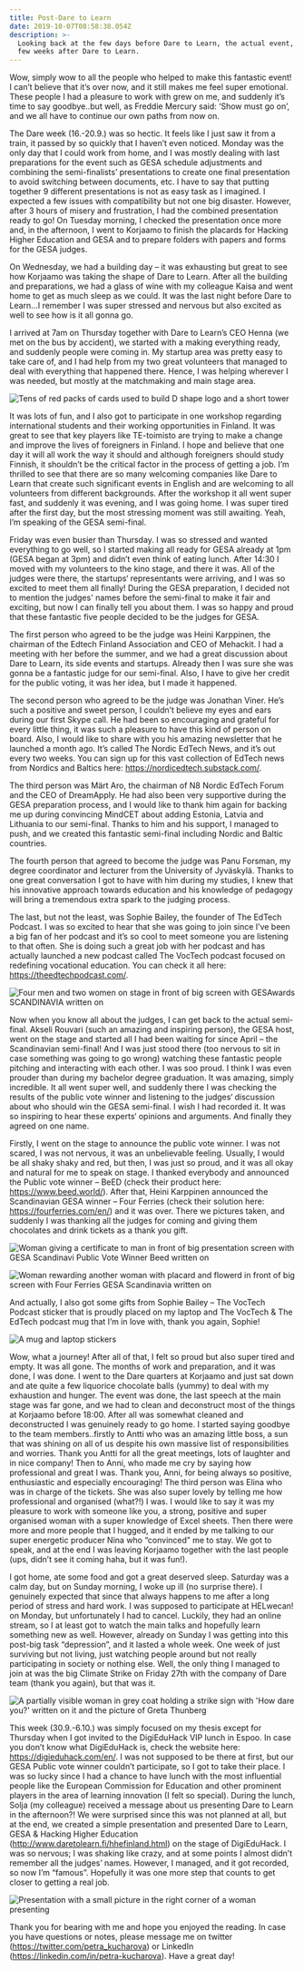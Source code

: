 ```yaml
---
title: Post-Dare to Learn
date: 2019-10-07T08:58:38.054Z
description: >-
  Looking back at the few days before Dare to Learn, the actual event, and the
  few weeks after Dare to Learn.
---
```

Wow, simply wow to all the people who helped to make this fantastic event! I can’t believe that it’s over now, and it still makes me feel super emotional. These people I had a pleasure to work with grew on me, and suddenly it’s time to say goodbye..but well, as Freddie Mercury said: ‘Show must go on’, and we all have to continue our own paths from now on.

The Dare week (16.-20.9.) was so hectic. It feels like I just saw it from a train, it passed by so quickly that I haven’t even noticed. Monday was the only day that I could work from home, and I was mostly dealing with last preparations for the event such as GESA schedule adjustments and combining the semi-finalists’ presentations to create one final presentation to avoid switching between documents, etc. I have to say that putting together 9 different presentations is not as easy task as I imagined. I expected a few issues with compatibility but not one big disaster. However, after 3 hours of misery and frustration, I had the combined presentation ready to go! On Tuesday morning, I checked the presentation once more and, in the afternoon, I went to Korjaamo to finish the placards for Hacking Higher Education and GESA and to prepare folders with papers and forms for the GESA judges.

On Wednesday, we had a building day – it was exhausting but great to see how Korjaamo was taking the shape of Dare to Learn. After all the building and preparations, we had a glass of wine with my colleague Kaisa and went home to get as much sleep as we could. It was the last night before Dare to Learn…I remember I was super stressed and nervous but also excited as well to see how is it all gonna go.

I arrived at 7am on Thursday together with Dare to Learn’s CEO Henna (we met on the bus by accident), we started with a making everything ready, and suddenly people were coming in. My startup area was pretty easy to take care of, and I had help from my two great volunteers that managed to deal with everything that happened there. Hence, I was helping wherever I was needed, but mostly at the matchmaking and main stage area. 

![Tens of red packs of cards used to build D shape logo and a short tower](/img/img_20190922_132149.jpg "When Dare to Learn makes you all inspired so you (with the help of Kaisa) build the Dare logo out of pack of cards")

It was lots of fun, and I also got to participate in one workshop regarding international students and their working opportunities in Finland. It was great to see that key players like TE-toimisto are trying to make a change and improve the lives of foreigners in Finland. I hope and believe that one day it will all work the way it should and although foreigners should study Finnish, it shouldn’t be the critical factor in the process of getting a job. I’m thrilled to see that there are so many welcoming companies like Dare to Learn that create such significant events in English and are welcoming to all volunteers from different backgrounds. After the workshop it all went super fast, and suddenly it was evening, and I was going home. I was super tired after the first day, but the most stressing moment was still awaiting. Yeah, I’m speaking of the GESA semi-final.

Friday was even busier than Thursday. I was so stressed and wanted everything to go well, so I started making all ready for GESA already at 1pm (GESA began at 3pm) and didn’t even think of eating lunch. After 14:30 I moved with my volunteers to the kino stage, and there it was. All of the judges were there, the startups‘ representants were arriving, and I was so excited to meet them all finally! During the GESA preparation, I decided not to mention the judges' names before the semi-final to make it fair and exciting, but now I can finally tell you about them. I was so happy and proud that these fantastic five people decided to be the judges for GESA.

The first person who agreed to be the judge was Heini Karppinen, the chairman of the Edtech Finland Association and CEO of Mehackit. I had a meeting with her before the summer, and we had a great discussion about Dare to Learn, its side events and startups. Already then I was sure she was gonna be a fantastic judge for our semi-final. Also, I have to give her credit for the public voting, it was her idea, but I made it happened. 

The second person who agreed to be the judge was Jonathan Viner. He’s such a positive and sweet person, I couldn’t believe my eyes and ears during our first Skype call. He had been so encouraging and grateful for every little thing, it was such a pleasure to have this kind of person on board. Also, I would like to share with you his amazing newsletter that he launched a month ago. It’s called The Nordic EdTech News, and it’s out every two weeks. You can sign up for this vast collection of EdTech news from Nordics and Baltics here: https://nordicedtech.substack.com/. 

The third person was Märt Aro, the chairman of N8 Nordic EdTech Forum and the CEO of DreamApply. He had also been very supportive during the GESA preparation process, and I would like to thank him again for backing me up during convincing MindCET about adding Estonia, Latvia and Lithuania to our semi-final. Thanks to him and his support, I managed to push, and we created this fantastic semi-final including Nordic and Baltic countries. 

The fourth person that agreed to become the judge was Panu Forsman, my degree coordinator and lecturer from the University of Jyväskylä. Thanks to one great conversation I got to have with him during my studies, I knew that his innovative approach towards education and his knowledge of pedagogy will bring a tremendous extra spark to the judging process. 

The last, but not the least, was Sophie Bailey, the founder of The EdTech Podcast. I was so excited to hear that she was going to join since I’ve been a big fan of her podcast and it’s so cool to meet someone you are listening to that often. She is doing such a great job with her podcast and has actually launched a new podcast called The VocTech podcast focused on redefining vocational education. You can check it all here: https://theedtechpodcast.com/.

![Four men and two women on stage in front of big screen with GESAwards SCANDINAVIA written on](/img/48797677097_2ab31ec889_o.jpg "Akseli Rouvari introducing the GESA judges on stage ")

Now when you know all about the judges, I can get back to the actual semi-final. Akseli Rouvari (such an amazing and inspiring person), the GESA host, went on the stage and started all I had been waiting for since April – the Scandinavian semi-final! And I was just stood there (too nervous to sit in case something was going to go wrong) watching these fantastic people pitching and interacting with each other. I was soo proud. I think I was even prouder than during my bachelor degree graduation. It was amazing, simply incredible. It all went super well, and suddenly there I was checking the results of the public vote winner and listening to the judges‘ discussion about who should win the GESA semi-final. I wish I had recorded it. It was so inspiring to hear these experts‘ opinions and arguments. And finally they agreed on one name.

Firstly, I went on the stage to announce the public vote winner. I was not scared, I was not nervous, it was an unbelievable feeling. Usually, I would be all shaky shaky and red, but then, I was just so proud, and it was all okay and natural for me to speak on stage. I thanked everybody and announced the Public vote winner – BeED (check their product here: https://www.beed.world/). After that, Heini Karppinen announced the Scandinavian GESA winner – Four Ferries (check their solution here: https://fourferries.com/en/) and it was over. There we pictures taken, and suddenly I was thanking all the judges for coming and giving them chocolates and drink tickets as a thank you gift. 

![Woman giving a certificate to man in front of big presentation screen with GESA Scandinavi Public Vote Winner Beed written on](/img/48797677247_8a981d6fb9_o.jpg "Me rewarding The Public Vote GESA Winner - BeED")

![Woman rewarding another woman with placard and flowerd in front of big screen with Four Ferries GESA Scandinavia written on](/img/48797179643_1e5c39f493_o.jpg "Me rewarding Ida from Four Ferries (the GESA winner) with flowers and placard")

And actually, I also got some gifts from Sophie Bailey – The VocTech Podcast sticker that is proudly placed on my laptop and The VocTech & The EdTech podcast mug that I’m in love with, thank you again, Sophie! 

![A mug and laptop stickers](/img/img_20191007_120257.jpg "Gifts from Sophie Bailey and Dare to Learn sticker")

Wow, what a journey! After all of that, I felt so proud but also super tired and empty. It was all gone. The months of work and preparation, and it was done, I was done. I went to the Dare quarters at Korjaamo and just sat down and ate quite a few liquorice chocolate balls (yummy) to deal with my exhaustion and hunger. The event was done, the last speech at the main stage was far gone, and we had to clean and deconstruct most of the things at Korjaamo before 18:00. After all was somewhat cleaned and deconstructed I was genuinely ready to go home. I started saying goodbye to the team members..firstly to Antti who was an amazing little boss, a sun that was shining on all of us despite his own massive list of responsibilities and worries. Thank you Antti for all the great meetings, lots of laughter and in nice company! Then to Anni, who made me cry by saying how professional and great I was. Thank you, Anni, for being always so positive, enthusiastic and especially encouraging! The third person was Elina who was in charge of the tickets. She was also super lovely by telling me how professional and organised (what?!) I was. I would like to say it was my pleasure to work with someone like you, a strong, positive and super organised woman with a super knowledge of Excel sheets. Then there were more and more people that I hugged, and it ended by me talking to our super energetic producer Nina who “convinced” me to stay. We got to speak, and at the end I was leaving Korjaamo together with the last people (ups, didn’t see it coming haha, but it was fun!). 

I got home, ate some food and got a great deserved sleep. Saturday was a calm day, but on Sunday morning, I woke up ill (no surprise there). I genuinely expected that since that always happens to me after a long period of stress and hard work. I was supposed to participate at HELwecan! on Monday, but unfortunately I had to cancel. Luckily, they had an online stream, so I at least got to watch the main talks and hopefully learn something new as well. However, already on Sunday I was getting into this post-big task “depression”, and it lasted a whole week. One week of just surviving but not living, just watching people around but not really participating in society or nothing else. Well, the only thing I managed to join at was the big Climate Strike on Friday 27th with the company of Dare team (thank you again), but that was it. 

![A partially visible woman in grey coat holding a strike sign with 'How dare you?' written on it and the picture of Greta Thunberg](/img/img-20190927-wa0012.jpg "I love crafts --- here is me holing my climate strike sign")

This week (30.9.-6.10.) was simply focused on my thesis except for Thursday when I got invited to the DigiEduHack VIP lunch in Espoo. In case you don’t know what DigiEduHack is, check the website here: https://digieduhack.com/en/. I was not supposed to be there at first, but our GESA Public vote winner couldn’t participate, so I got to take their place. I was so lucky since I had a chance to have lunch with the most influential people like the European Commission for Education and other prominent players in the area of learning innovation (I felt so special). During the lunch, Solja (my colleague) received a message about us presenting Dare to Learn in the afternoon?! We were surprised since this was not planned at all, but at the end, we created a simple presentation and presented Dare to Learn, GESA & Hacking Higher Education (http://www.daretolearn.fi/hhefinland.html) on the stage of DigiEduHack. I was so nervous; I was shaking like crazy, and at some points I almost didn’t remember all the judges’ names. However, I managed, and it got recorded, so now I’m “famous”. Hopefully it was one more step that counts to get closer to getting a real job.

![Presentation with a small picture in the right corner of a woman presenting](/img/digieduhack.png "Me presenting on the stage of DigiEduHack")

Thank you for bearing with me and hope you enjoyed the reading. In case you have questions or notes, please message me on twitter (https://twitter.com/petra_kucharova) or LinkedIn (https://linkedin.com/in/petra-kucharova). Have a great day!
